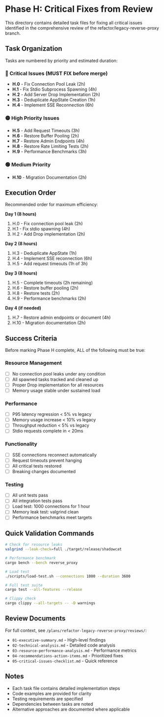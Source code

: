 # Phase H: Critical Fixes from Review

This directory contains detailed task files for fixing all critical issues identified in the comprehensive review of the refactor/legacy-reverse-proxy branch.

## Task Organization

Tasks are numbered by priority and estimated duration:

### 🔴 Critical Issues (MUST FIX before merge)
- **H.0** - Fix Connection Pool Leak (2h)
- **H.1** - Fix Stdio Subprocess Spawning (4h)  
- **H.2** - Add Server Drop Implementation (2h)
- **H.3** - Deduplicate AppState Creation (1h)
- **H.4** - Implement SSE Reconnection (6h)

### 🟡 High Priority Issues
- **H.5** - Add Request Timeouts (3h)
- **H.6** - Restore Buffer Pooling (2h)
- **H.7** - Restore Admin Endpoints (4h)
- **H.8** - Restore Rate Limiting Tests (2h)
- **H.9** - Performance Benchmarks (3h)

### 🟢 Medium Priority
- **H.10** - Migration Documentation (2h)

## Execution Order

Recommended order for maximum efficiency:

**Day 1 (8 hours)**
1. H.0 - Fix connection pool leak (2h)
2. H.1 - Fix stdio spawning (4h)
3. H.2 - Add Drop implementation (2h)

**Day 2 (8 hours)**
1. H.3 - Deduplicate AppState (1h)
2. H.4 - Implement SSE reconnection (6h)
3. H.5 - Add request timeouts (1h of 3h)

**Day 3 (8 hours)**
1. H.5 - Complete timeouts (2h remaining)
2. H.6 - Restore buffer pooling (2h)
3. H.8 - Restore tests (2h)
4. H.9 - Performance benchmarks (2h)

**Day 4 (if needed)**
1. H.7 - Restore admin endpoints or document (4h)
2. H.10 - Migration documentation (2h)

## Success Criteria

Before marking Phase H complete, ALL of the following must be true:

### Resource Management
- [ ] No connection pool leaks under any condition
- [ ] All spawned tasks tracked and cleaned up
- [ ] Proper Drop implementation for all resources
- [ ] Memory usage stable under sustained load

### Performance
- [ ] P95 latency regression < 5% vs legacy
- [ ] Memory usage increase < 10% vs legacy
- [ ] Throughput reduction < 5% vs legacy
- [ ] Stdio requests complete in < 20ms

### Functionality
- [ ] SSE connections reconnect automatically
- [ ] Request timeouts prevent hanging
- [ ] All critical tests restored
- [ ] Breaking changes documented

### Testing
- [ ] All unit tests pass
- [ ] All integration tests pass
- [ ] Load test: 1000 connections for 1 hour
- [ ] Memory leak test: valgrind clean
- [ ] Performance benchmarks meet targets

## Quick Validation Commands

```bash
# Check for resource leaks
valgrind --leak-check=full ./target/release/shadowcat

# Performance benchmark
cargo bench --bench reverse_proxy

# Load test
./scripts/load-test.sh --connections 1000 --duration 3600

# Full test suite
cargo test --all-features --release

# Clippy check
cargo clippy --all-targets -- -D warnings
```

## Review Documents

For full context, see `/plans/refactor-legacy-reverse-proxy/reviews/`:
- `01-executive-summary.md` - High-level findings
- `02-technical-analysis.md` - Detailed code analysis
- `03-resource-performance-analysis.md` - Performance metrics
- `04-recommendations-action-items.md` - Prioritized fixes
- `05-critical-issues-checklist.md` - Quick reference

## Notes

- Each task file contains detailed implementation steps
- Code examples are provided for clarity
- Testing requirements are specified
- Dependencies between tasks are noted
- Alternative approaches are documented where applicable
